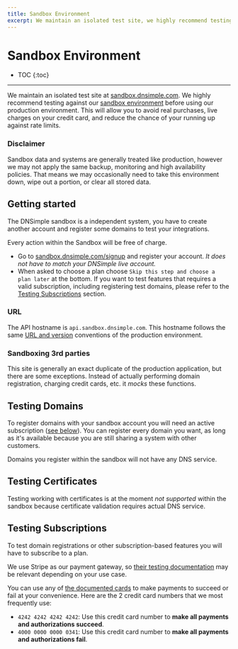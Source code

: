 ```yaml
---
title: Sandbox Environment
excerpt: We maintain an isolated test site, we highly recommend testing against our sandbox environment before using our production environment.
---
```


# Sandbox Environment

* TOC
{:toc}

---

We maintain an isolated test site at [sandbox.dnsimple.com](https://sandbox.dnsimple.com/). We highly recommend testing against our [sandbox environment](https://developer.dnsimple.com/sandbox/) before using our production environment. This will allow you to avoid real purchases, live charges on your credit card, and reduce the chance of your running up against rate limits.

### Disclaimer

Sandbox data and systems are generally treated like production, however we may not apply the same backup, monitoring and high availability policies. That means we may occasionally need to take this environment down, wipe out a portion, or clear all stored data.

## Getting started

The DNSimple sandbox is a independent system, you have to create another account and register some domains to test your integrations.

<callout>
Every action within the Sandbox will be free of charge.
</callout>

- Go to [sandbox.dnsimple.com/signup](https://sandbox.dnsimple.com/signup) and register your account. _It does not have to match your DNSimple live account._
- When asked to choose a plan choose `Skip this step and choose a plan later` at the bottom. If you want to test features that requires a valid subscription, including registering test domains, please refer to the [Testing Subscriptions](#testing-subscriptions) section.

### URL

The API hostname is `api.sandbox.dnsimple.com`. This hostname follows the same [URL and version](/overview/#url) conventions of the production environment.

### Sandboxing 3rd parties

This site is generally an exact duplicate of the production application, but there are some exceptions. Instead of actually performing domain registration, charging credit cards, etc. it _mocks_ these functions.


## Testing Domains

To register domains with your sandbox account you will need an active subscription ([see below](#testing-subscriptions)). You can register every domain you want, as long as it's available because you are still sharing a system with other customers.

<callout>
Domains you register within the sandbox will not have any DNS service.
</callout>


## Testing Certificates

Testing working with certificates is at the moment *not supported* within the sandbox because certificate validation requires actual DNS service.


## Testing Subscriptions

To test domain registrations or other subscription-based features you will have to subscribe to a plan.

We use Stripe as our payment gateway, so [their testing documentation](https://stripe.com/docs/testing) may be relevant depending on your use case.

You can use any of [the documented cards](https://stripe.com/docs/testing#cards) to make payments to succeed or fail at your convenience. Here are the 2 credit card numbers that we most frequently use:

- `4242 4242 4242 4242`: Use this credit card number to **make all payments and authorizations succeed**.
- `4000 0000 0000 0341`: Use this credit card number to **make all payments and authorizations fail**.

